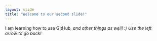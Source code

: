 ```yaml
---
layout: slide
title: "Welcome to our second slide!"
---
```

I am learning how to use GitHub, <em>and other things as well! :)<em>
Use the left arrow to go back!
